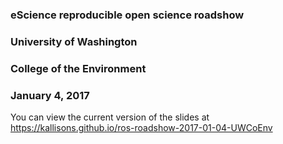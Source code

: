 ### eScience reproducible open science roadshow
### University of Washington
### College of the Environment
### January 4, 2017

You can view the current version of the slides at
https://kallisons.github.io/ros-roadshow-2017-01-04-UWCoEnv

